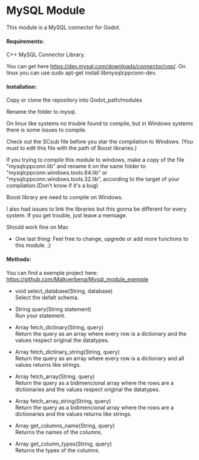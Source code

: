 # MySQL Module #

This module is a MySQL connector for Godot.


#### Requirements: ####

C++ MySQL Connector Library. 

You can get here https://dev.mysql.com/downloads/connector/cpp/. On linux you can use sudo apt-get install libmysqlcppconn-dev.

   
#### Installation: ####

Copy or clone the repository into Godot_path/modules

Rename the folder to mysql.

On linux like systems no trouble found to compile, but in Windows systems there is some issues to compile. 

Check out the SCsub file before you star the compilation to Windows. (You must to edit this file with the path of  Boost libraries.)

If you trying to compile this module to windows, make a copy of the file "mysqlcppconn.lib" and rename it on the same folder to "mysqlcppconn.windows.tools.64.lib" or "mysqlcppconn.windows.tools.32.lib", according to the target of your compilation.(Don't know if it's a bug)

Boost library are need to compile on Windows.

I also had issues to link the libraries but this gonna be different for every system. If you get trouble,  just leave a mensage. 

Should work fine on Mac

- One last thing: Feel free to change, upgrede or add more functions to this module. ;)


#### Methods: ####

You can find a exemple project here:
https://github.com/Malkverbena/Mysql_module_exemple


- void select_database(String, database)  
 Select the defalt schema.

- String query(String statement)  
 Run your statement.

- Array fetch_dictinary(String, query)  
 Return the query as an array where every row is a dictionary and the values respect original the datatypes.

- Array fetch_dictinary_string(String, query)  
 Return the query as an array where every row is a dictionary and all values returns like strings.

- Array fetch_array(String, query)  
 Return the query as a bidimencional array where the rows are a dictionaries and the values respect original the datatypes.

- Array fetch_array_string(String, query)  
 Return the query as a bidimencional array where the rows are a dictionaries and the values returns like strings.

- Array get_columns_name(String, query)  
 Returns the names of the columns.

- Array get_column_types(String, query)  
 Returns the types of the columns.


